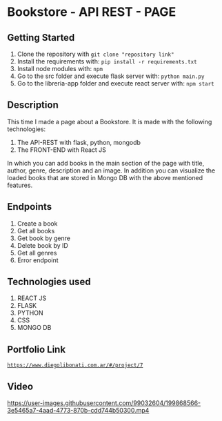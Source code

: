 # Bookstore - API REST - PAGE

## Getting Started

1. Clone the repository with `git clone "repository link"`
2. Install the requirements with: `pip install -r requirements.txt`
3. Install node modules with: `npm`
4. Go to the src folder and execute flask server with: `python main.py`
5. Go to the libreria-app folder and execute react server with: `npm start`

## Description

This time I made a page about a Bookstore. It is made with the following technologies:

1. The API-REST with flask, python, mongodb
2. The FRONT-END with React JS

In which you can add books in the main section of the page with title, author, genre, description and an image. In addition you can visualize the loaded books that are stored in Mongo DB with the above mentioned features.

## Endpoints

1. Create a book
2. Get all books
3. Get book by genre
4. Delete book by ID
5. Get all genres
6. Error endpoint

## Technologies used

1. REACT JS
2. FLASK
3. PYTHON
4. CSS
5. MONGO DB

## Portfolio Link

[`https://www.diegolibonati.com.ar/#/project/7`](https://www.diegolibonati.com.ar/#/project/7)

## Video

https://user-images.githubusercontent.com/99032604/199868566-3e5465a7-4aad-4773-870b-cdd744b50300.mp4
